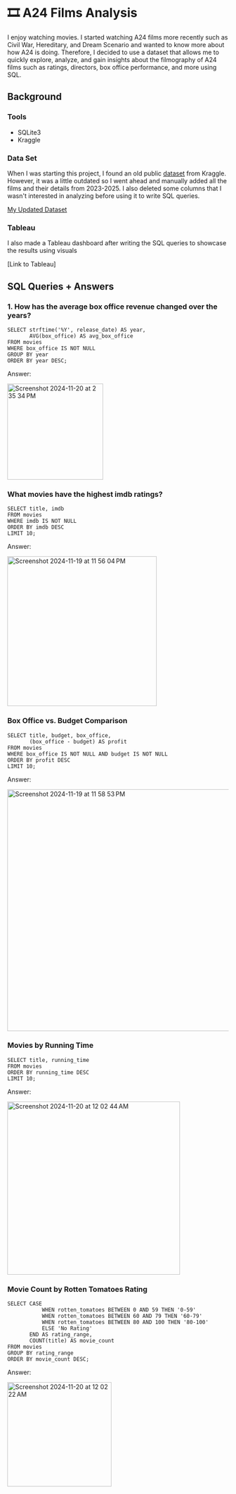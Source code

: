 # 🎞️  A24 Films Analysis

I enjoy watching movies. I started watching A24 films more recently such as Civil War, Hereditary, and Dream Scenario and wanted to know more about how A24 is doing. Therefore, I decided to use a dataset that allows me to quickly explore, analyze, and gain insights about the filmography of A24 films such as ratings, directors, box office performance, and more using SQL.

## Background

### Tools
- SQLite3
- Kraggle

### Data Set
When I was starting this project, I found an old public [dataset](https://www.kaggle.com/datasets/sebastiansuliborski/a24-studio-movies-dataset) from Kraggle. However, it was a little outdated so I went ahead and manually added all the films and their details from 2023-2025. I also deleted some columns that I wasn't interested in analyzing before using it to write SQL queries. 


[My Updated Dataset](https://docs.google.com/spreadsheets/d/19XDTzVPtD-lCmuN4hJW1MTJ2pu0ymlAF54sYuPQ7vqo/edit?usp=sharing)

### Tableau
I also made a Tableau dashboard after writing the SQL queries to showcase the results using visuals

[Link to Tableau]


## SQL Queries + Answers

### 1. How has the average box office revenue changed over the years?


```
SELECT strftime('%Y', release_date) AS year, 
       AVG(box_office) AS avg_box_office
FROM movies
WHERE box_office IS NOT NULL
GROUP BY year
ORDER BY year DESC;
```

Answer:




<img width="218" alt="Screenshot 2024-11-20 at 2 35 34 PM" src="https://github.com/user-attachments/assets/224eb70c-4cb6-48b1-a28d-603f33e0c3dc">


### What movies have the highest imdb ratings?

```
SELECT title, imdb
FROM movies
WHERE imdb IS NOT NULL
ORDER BY imdb DESC
LIMIT 10;
```


Answer: 

<img width="340" alt="Screenshot 2024-11-19 at 11 56 04 PM" src="https://github.com/user-attachments/assets/ac062397-46b9-48b2-b3f0-28fc628aea6e">

### Box Office vs. Budget Comparison

```
SELECT title, budget, box_office, 
       (box_office - budget) AS profit
FROM movies
WHERE box_office IS NOT NULL AND budget IS NOT NULL
ORDER BY profit DESC
LIMIT 10;
```

Answer:

<img width="549" alt="Screenshot 2024-11-19 at 11 58 53 PM" src="https://github.com/user-attachments/assets/103cf613-bcbd-4a37-bc40-9c24416f6201">

### Movies by Running Time

```
SELECT title, running_time
FROM movies
ORDER BY running_time DESC
LIMIT 10;
```
Answer:

<img width="393" alt="Screenshot 2024-11-20 at 12 02 44 AM" src="https://github.com/user-attachments/assets/79c05be8-ce81-463b-acc5-595a96a22119">


### Movie Count by Rotten Tomatoes Rating

```
SELECT CASE 
           WHEN rotten_tomatoes BETWEEN 0 AND 59 THEN '0-59'
           WHEN rotten_tomatoes BETWEEN 60 AND 79 THEN '60-79'
           WHEN rotten_tomatoes BETWEEN 80 AND 100 THEN '80-100'
           ELSE 'No Rating'
       END AS rating_range,
       COUNT(title) AS movie_count
FROM movies
GROUP BY rating_range
ORDER BY movie_count DESC;
```

Answer:

<img width="237" alt="Screenshot 2024-11-20 at 12 02 22 AM" src="https://github.com/user-attachments/assets/ca0c7807-e407-4c5b-b4ff-c0d585dc766f">





